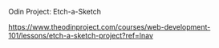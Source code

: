 Odin Project: Etch-a-Sketch

https://www.theodinproject.com/courses/web-development-101/lessons/etch-a-sketch-project?ref=lnav
